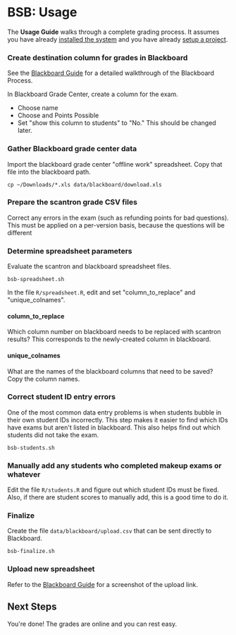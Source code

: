 # BSB: Usage

The **Usage Guide** walks through a complete grading process.  It assumes you have already [installed the system](Install.md) and you have already [setup a project](Setup.md).

### Create destination column for grades in Blackboard

See the [Blackboard Guide](Blackboard.md) for a detailed walkthrough of the Blackboard Process.

In Blackboard Grade Center, create a column for the exam.

- Choose name
- Choose and Points Possible
- Set "show this column to students" to "No."  This should be changed later.

### Gather Blackboard grade center data

Import the blackboard grade center "offline work" spreadsheet. Copy that file into the blackboard path.

    cp ~/Downloads/*.xls data/blackboard/download.xls

### Prepare the scantron grade CSV files

Correct any errors in the exam (such as refunding points for bad questions). This must be applied on a per-version basis, because the questions will be different

### Determine spreadsheet parameters

Evaluate the scantron and blackboard spreadsheet files.

    bsb-spreadsheet.sh

In the file `R/spreadsheet.R`, edit and set "column_to_replace" and "unique_colnames".

#### column_to_replace

Which column number on blackboard needs to be replaced with scantron results? This corresponds to the newly-created column in blackboard.

#### unique_colnames

What are the names of the blackboard columns that need to be saved?  Copy the column names.

### Correct student ID entry errors

One of the most common data entry problems is when students bubble in their own student IDs incorrectly.  This step makes it easier to find which IDs have exams but aren't listed in blackboard.  This also helps find out which students did not take the exam.

    bsb-students.sh

### Manually add any students who completed makeup exams or whatever

Edit the file `R/students.R` and figure out which student IDs must be fixed.  Also, if there are student scores to manually add, this is a good time to do it.

### Finalize

Create the file `data/blackboard/upload.csv` that can be sent directly to Blackboard.

    bsb-finalize.sh

### Upload new spreadsheet

Refer to the [Blackboard Guide](Blackboard.md) for a screenshot of the upload link.

## Next Steps

You're done!  The grades are online and you can rest easy.

